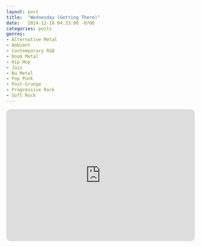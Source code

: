 ```yaml
---
layout: post
title:  "Wednesday (Getting There)"
date:   2024-12-18 04:33:00 -0700
categories: posts
genres:
- Alternative Metal
- Ambient
- Contemporary R&B
- Doom Metal
- Hip Hop
- Jazz
- Nu Metal
- Pop Punk
- Post-Grunge
- Progressive Rock
- Soft Rock 
---
```

<iframe style="border-radius:12px" src="https://open.spotify.com/embed/playlist/6gdcPNZ9HIFQRE6Q9AYHCD?utm_source=generator" width="100%" height="352" frameBorder="0" allowfullscreen="" allow="autoplay; clipboard-write; encrypted-media; fullscreen; picture-in-picture" loading="lazy"></iframe>